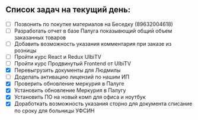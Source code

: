 ## Список задач на текущий день:
- [ ] Позвонить по покупке материалов на Беседку (89632004618)
- [ ] Разработать отчет в базе Палуга показывющий общий объем заказанных товаров
- [ ] Добавить возможность указания комментария при заказе из розницы
- [ ] Пройти курс React и Redux UlbiTV
- [ ] Пройти курс Продвинутый Frontend от UlbiTV
- [x] Перевыгрузить документы для Людмилы
- [ ] Доделать активацию лицензий по нашим ИП
- [x] Проверить обновление меркурия в Палуге
- [x] Установить обновление Меркурия в Палугу
- [x] Установить ПО на новый комп для офиса и ноутбук
- [x] Доработкать возможность указания сторно для документа списание по сроку для больницы УФСИН